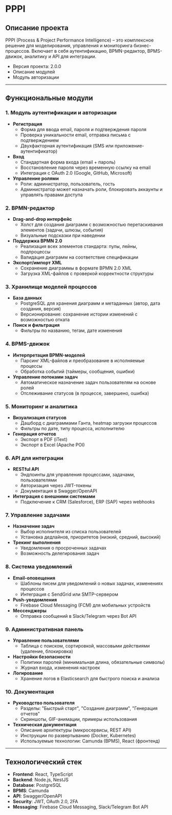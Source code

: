 # PPPI

## Описание проекта
PPPI (Process & Project Performance Intelligence) – это комплексное решение для моделирования, управления и мониторинга бизнес-процессов. Включает в себя аутентификацию, BPMN-редактор, BPMS-движок, аналитику и API для интеграции.

- Версия проекта: 2.0.0  
- Описание модулей
- Модуль авторизации

---

## Функциональные модули

### 1. Модуль аутентификации и авторизации
- **Регистрация**
  - Форма для ввода email, пароля и подтверждения пароля
  - Проверка уникальности email, отправка письма с подтверждением
  - Двухфакторная аутентификация (SMS или приложение-аутентификатор)
- **Вход**
  - Стандартная форма входа (email + пароль)
  - Восстановление пароля через временную ссылку на email
  - Интеграция с OAuth 2.0 (Google, GitHub, Microsoft)
- **Управление ролями**
  - Роли: администратор, пользователь, гость
  - Администратор может назначать роли, блокировать аккаунты и управлять правами доступа

### 2. BPMN-редактор
- **Drag-and-drop интерфейс**
  - Холст для создания диаграмм с возможностью перетаскивания элементов (задачи, шлюзы, события)
  - Визуальные подсказки при наведении
- **Поддержка BPMN 2.0**
  - Реализация всех элементов стандарта: пулы, лейны, подпроцессы
  - Валидация диаграмм на соответствие спецификации
- **Экспорт/импорт XML**
  - Сохранение диаграммы в формате BPMN 2.0 XML
  - Загрузка XML-файлов с проверкой корректности структуры

### 3. Хранилище моделей процессов
- **База данных**
  - PostgreSQL для хранения диаграмм и метаданных (автор, дата создания, версия)
  - Версионирование: сохранение истории изменений с возможностью отката
- **Поиск и фильтрация**
  - Фильтры по названию, тегам, дате изменения

### 4. BPMS-движок
- **Интерпретация BPMN-моделей**
  - Парсинг XML-файлов и преобразование в исполняемые процессы
  - Обработка событий (таймеры, сообщения, ошибки)
- **Управление потоками задач**
  - Автоматическое назначение задач пользователям на основе ролей
  - Отслеживание статусов (в процессе, завершено, ошибка)

### 5. Мониторинг и аналитика
- **Визуализация статусов**
  - Дашборд с диаграммами Ганта, heatmap загрузки процессов
  - Фильтры по дате, типу процесса, исполнителю
- **Генерация отчетов**
  - Экспорт в PDF (iText)
  - Экспорт в Excel (Apache POI)

### 6. API для интеграции
- **RESTful API**
  - Эндпоинты для управления процессами, задачами, пользователями
  - Авторизация через JWT-токены
  - Документация в Swagger/OpenAPI
- **Интеграция с внешними системами**
  - Подключение к CRM (Salesforce), ERP (SAP) через webhooks

### 7. Управление задачами
- **Назначение задач**
  - Выбор исполнителя из списка пользователей
  - Установка дедлайнов, приоритетов (низкий, средний, высокий)
- **Трекинг выполнения**
  - Уведомления о просроченных задачах
  - Возможность делегирования задач

### 8. Система уведомлений
- **Email-оповещения**
  - Шаблоны писем для уведомлений о новых задачах, изменениях процессов
  - Интеграция с SendGrid или SMTP-сервером
- **Push-уведомления**
  - Firebase Cloud Messaging (FCM) для мобильных устройств
- **Мессенджеры**
  - Отправка сообщений в Slack/Telegram через Bot API

### 9. Административная панель
- **Управление пользователями**
  - Таблица с поиском, сортировкой, массовыми действиями (удаление, блокировка)
- **Настройки безопасности**
  - Политики паролей (минимальная длина, обязательные символы)
  - Журнал входа, изменения настроек
- **Логирование**
  - Хранение логов в Elasticsearch для быстрого поиска и анализа

### 10. Документация
- **Руководство пользователя**
  - Разделы: "Быстрый старт", "Создание диаграмм", "Генерация отчетов"
  - Скриншоты, GIF-анимации, примеры использования
- **Техническая документация**
  - Описание архитектуры (микросервисы, REST API)
  - Инструкции по развертыванию (Docker, Kubernetes)
  - Используемые технологии: Camunda (BPMS), React (фронтенд)

---

## Технологический стек
- **Frontend**: React, TypeScript
- **Backend**: Node.js, NestJS
- **Database**: PostgreSQL
- **BPMS**: Camunda
- **API**: Swagger/OpenAPI
- **Security**: JWT, OAuth 2.0, 2FA
- **Messaging**: Firebase Cloud Messaging, Slack/Telegram Bot API
